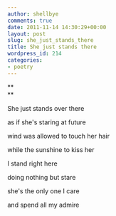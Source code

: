 ```yaml
---
author: shellbye
comments: true
date: 2011-11-14 14:30:29+00:00
layout: post
slug: she_just_stands_there
title: She just stands there
wordpress_id: 214
categories:
- poetry
---
```


**  
**

She just stands over there

as if she's staring at future

wind was allowed to touch her hair

while the sunshine to kiss her

I stand right here

doing nothing but stare

she's the only one I care

and spend all my admire
